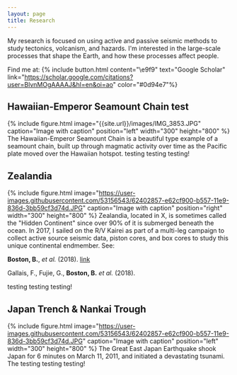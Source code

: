 ```yaml
---
layout: page
title: Research
---
```


My research is focused on using active and passive seismic methods to study tectonics, volcanism, and hazards. I'm interested in the large-scale processes that shape the Earth, and how these processes affect people.


Find me at: {% include button.html content="\e9f9" text="Google Scholar" link="https://scholar.google.com/citations?user=BlvnMOgAAAAJ&hl=en&oi=ao" color="#0d94e7"%}


## Hawaiian-Emperor Seamount Chain test
{% include figure.html image="{{site.url}}/images/IMG_3853.JPG" caption="Image with caption" position="left" width="300" height="800" %}
The Hawaiian-Emperor Seamount Chain is a beautiful type example of a seamount chain, built up through magmatic activity over time as the Pacific plate moved over the Hawaiian hotspot. 
testing
testing
testing!

## Zealandia
{% include figure.html image="https://user-images.githubusercontent.com/53156543/62402857-e62cf900-b557-11e9-836d-3bb59cf3d74d.JPG" caption="Image with caption" position="right" width="300" height="800" %}
Zealandia, located in X, is sometimes called the "Hidden Continent" since over 90% of it is submerged beneath the ocean. In 2017, I sailed on the R/V Kairei as part of a multi-leg campaign to collect active source seismic data, piston cores, and box cores to study this unique continental endmember.
See:

**Boston, B.**, _et al._ (2018). [link](https://earth-planets-space.springeropen.com/articles/10.1186/1880-5981-66-135 "link")

Gallais, F., Fujie, G., **Boston, B.** _et al._ (2018).

testing
testing
testing!


## Japan Trench & Nankai Trough
{% include figure.html image="https://user-images.githubusercontent.com/53156543/62402857-e62cf900-b557-11e9-836d-3bb59cf3d74d.JPG" caption="Image with caption" position="left" width="300" height="800" %}
The Great East Japan Earthquake shook Japan for 6 minutes on March 11, 2011, and initiated a devastating tsunami. The 
testing
testing
testing!
